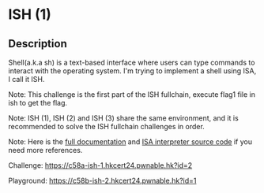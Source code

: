 ISH (1)
===

## Description

Shell(a.k.a sh) is a text-based interface where users can type commands to interact with the operating system. I'm trying to implement a shell using ISA, I call it ISH.

Note: This challenge is the first part of the ISH fullchain, execute flag1 file in ish to get the flag.

Note: ISH (1), ISH (2) and ISH (3) share the same environment, and it is recommended to solve the ISH fullchain challenges in order. 

Note: Here is the [full documentation](https://hackmd.io/@blackb6a/bauhinia-isa) and [ISA interpreter source code](https://github.com/blackb6a/ISA-Engine) if you need more references.

Challenge: https://c58a-ish-1.hkcert24.pwnable.hk?id=2

Playground: https://c58b-ish-2.hkcert24.pwnable.hk?id=1